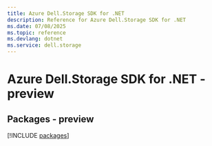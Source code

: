 ```yaml
---
title: Azure Dell.Storage SDK for .NET
description: Reference for Azure Dell.Storage SDK for .NET
ms.date: 07/08/2025
ms.topic: reference
ms.devlang: dotnet
ms.service: dell.storage
---
```

# Azure Dell.Storage SDK for .NET - preview
## Packages - preview
[!INCLUDE [packages](dell.storage-index.md)]